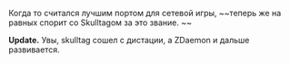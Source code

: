 Когда то считался лучшим портом для сетевой игры, ~~теперь же на равных спорит со Skulltagом за это звание. ~~

**Update.** Увы, skulltag сошел с дистации, а ZDaemon и дальше развивается.